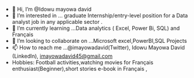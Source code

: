 - 👋 Hi, I’m @Idowu mayowa david
- 👀 I’m interested in ...  graduate Internship/entry-level position for a  Data analyst job in  any  applicable sector .
- 🌱 I’m currently learning ...Data analytics ( Excel, Power Bi, SQL)  and Français
- 💞️ I’m looking to collaborate on ...Microsoft excel,PowerBI,SQL Projects
- 📫 How to reach me ...@imayowadavid(Twitter), Idowu Mayowa David (Linkedln), imayowadavid45@gmail.com
- Hobbies: Football activities,watching movies for Français enthusiast(Beginner),short stories e-book in Français , 

<!---
Imayowadavid/Imayowadavid is a ✨ special ✨ repository because its `README.md` (this file) appears on your GitHub profile.
You can click the Preview link to take a look at your changes.
--->
